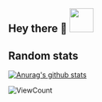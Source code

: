 
<!-- 挨拶 -->
## Hey there 👋 <img src="https://media.giphy.com/media/4Zo41lhzKt6iZ8xff9/giphy.gif" width="48">

## Random stats
[![Anurag's github stats](https://github-readme-stats.vercel.app/api?username=coreizer)](https://github.com/anuraghazra/github-readme-stats)


![ViewCount](https://views.whatilearened.today/views/github/coreizer/views.svg?cache=remove)
